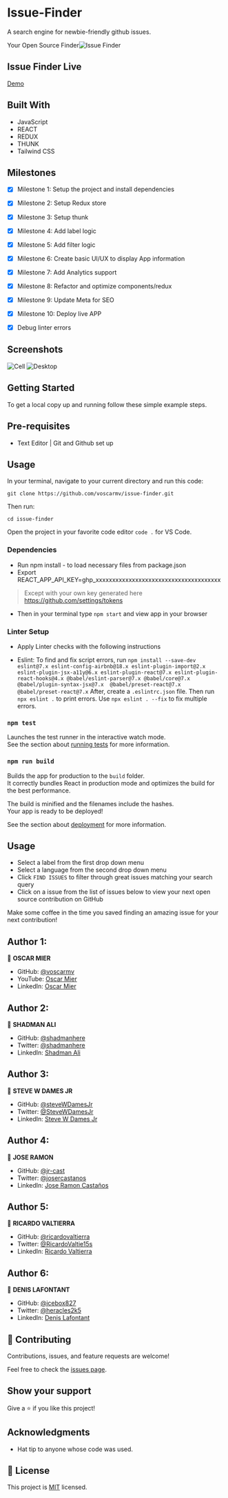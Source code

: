 # Issue-Finder
A search engine for newbie-friendly github issues.

Your Open Source Finder![Issue Finder](https://user-images.githubusercontent.com/55185309/192666222-de6ea265-0b24-44cc-b1b6-ed5dd8cc6502.png)

## Issue Finder Live
[Demo](https://github-issue-finder.netlify.app/)

## Built With
- JavaScript
- REACT
- REDUX
- THUNK
- Tailwind CSS

## Milestones

- [x] Milestone 1: Setup the project and install dependencies
- [x] Milestone 2: Setup Redux store
- [x] Milestone 3: Setup thunk
- [x] Milestone 4: Add label logic
- [x] Milestone 5: Add filter logic
- [x] Milestone 6: Create basic UI/UX to display App information
- [x] Milestone 7: Add Analytics support
- [x] Milestone 8: Refactor and optimize components/redux
- [x] Milestone 9: Update Meta for SEO
- [x] Milestone 10: Deploy live APP

- [x] Debug linter errors

## Screenshots
![Cell](src/assets/images/screen1.png)
![Desktop](src/assets/images/screen2.png)


## Getting Started

To get a local copy up and running follow these simple example steps.


## Pre-requisites
- Text Editor | Git and Github set up
  
## Usage
In your terminal, navigate to your current directory and run this code:

`git clone https://github.com/voscarmv/issue-finder.git`

Then run:

`cd issue-finder`

Open the project in your favorite code editor `code .` for VS Code.


### Dependencies
- Run npm install - to load necessary files from package.json
- Export REACT_APP_API_KEY=ghp_xxxxxxxxxxxxxxxxxxxxxxxxxxxxxxxxxxxxxx
> Except with your own key generated here https://github.com/settings/tokens

- Then in your terminal type `npm start` and view app in your browser 

### Linter Setup
- Apply Linter checks with the following instructions

* Eslint: To find and fix script errors, run `npm install --save-dev eslint@7.x eslint-config-airbnb@18.x eslint-plugin-import@2.x eslint-plugin-jsx-a11y@6.x eslint-plugin-react@7.x eslint-plugin-react-hooks@4.x @babel/eslint-parser@7.x @babel/core@7.x  @babel/plugin-syntax-jsx@7.x  @babel/preset-react@7.x @babel/preset-react@7.x`
After, create a `.eslintrc.json` file.
Then run `npx eslint .` to print errors. 
Use `npx eslint . --fix` to fix multiple errors.

### `npm test`

Launches the test runner in the interactive watch mode.\
See the section about [running tests](https://facebook.github.io/create-react-app/docs/running-tests) for more information.

### `npm run build`

Builds the app for production to the `build` folder.\
It correctly bundles React in production mode and optimizes the build for the best performance.

The build is minified and the filenames include the hashes.\
Your app is ready to be deployed!

See the section about [deployment](https://facebook.github.io/create-react-app/docs/deployment) for more information.


## Usage

- Select a label from the first drop down menu
- Select a language from the second drop down menu
- Click `FIND ISSUES` to filter through great issues matching your search query
- Click on a issue from the list of issues below to view your next open source contribution on GitHub

Make some coffee in the time you saved finding an amazing issue for your next contribution!


## Author 1:

👤 **OSCAR MIER**
- GitHub: [@voscarmv](https://github.com/voscarmv)
- YouTube: [Oscar Mier](https://www.youtube.com/channel/UCLedI7TWQMIp5-ovGgMaa5g)
- LinkedIn: [Oscar Mier ](https://www.linkedin.com/in/oscar-mier-072984196/)


## Author 2:

👤 **SHADMAN ALI**
- GitHub: [@shadmanhere](https://github.com/shadmanhere)
- Twitter: [@shadmanhere](https://twitter.com/shadmanhere)
- LinkedIn: [Shadman Ali](https://www.linkedin.com/in/shadmanhere/)


## Author 3:

👤 **STEVE W DAMES JR**

- GitHub: [@steveWDamesJr](https://github.com/steveWDamesJr)
- Twitter: [@SteveWDamesJr](https://twitter.com/Stevewdamesjr)
- LinkedIn: [Steve W Dames Jr](https://www.linkedin.com/in/steve-w-dames-jr/)


## Author 4: 

👤 **JOSE RAMON**
- GitHub: [@jr-cast](https://github.com/jr-cast)
- Twitter: [@josercastanos](https://twitter.com/josercastanos)
- LinkedIn: [Jose Ramon Castaños](https://linkedin.com/in/jr-cast)
  

## Author 5: 

👤 **RICARDO VALTIERRA**
- GitHub: [@ricardovaltierra](https://github.com/ricardovaltierra)
- Twitter: [@RicardoValtie15s](https://twitter.com/RicardoValtie15)
- LinkedIn: [Ricardo Valtierra](https://www.linkedin.com/in/ricardovaltierra/)

## Author 6: 

👤 **DENIS LAFONTANT**
- GitHub: [@icebox827](https://github.com/icebox827)
- Twitter: [@heracles2k5](https://twitter.com/heracles2k5)
- LinkedIn: [Denis Lafontant](https://www.linkedin.com/in/denis-lafontant-37031439/)


## 🤝 Contributing

Contributions, issues, and feature requests are welcome!

Feel free to check the [issues page](https://github.com/voscarmv/issue-finder/issues).


## Show your support

Give a ⭐️ if you like this project!


## Acknowledgments

- Hat tip to anyone whose code was used.

## 📝 License

This project is [MIT](./MIT.md) licensed.

